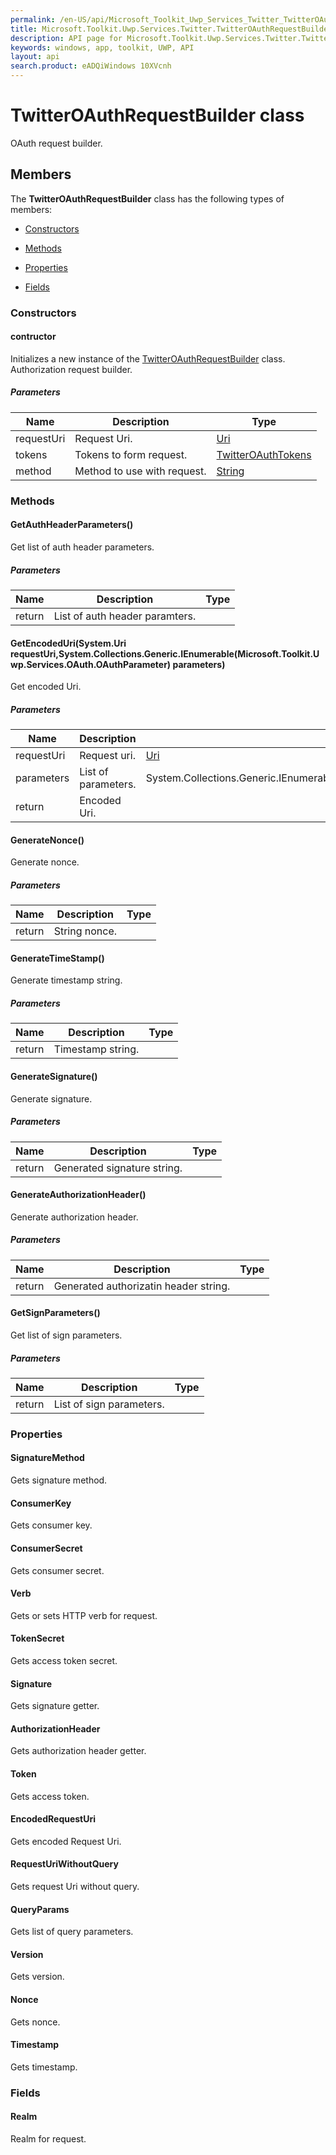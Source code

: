 ```yaml
---
permalink: /en-US/api/Microsoft_Toolkit_Uwp_Services_Twitter_TwitterOAuthRequestBuilder.htm
title: Microsoft.Toolkit.Uwp.Services.Twitter.TwitterOAuthRequestBuilder API 
description: API page for Microsoft.Toolkit.Uwp.Services.Twitter.TwitterOAuthRequestBuilder
keywords: windows, app, toolkit, UWP, API
layout: api
search.product: eADQiWindows 10XVcnh
---
```



# TwitterOAuthRequestBuilder class

OAuth request builder.

## Members

The **TwitterOAuthRequestBuilder** class has the following types of members:

* [Constructors](#Constructors)

* [Methods](#Methods)

* [Properties](#Properties)

* [Fields](#Fields)

### Constructors

#### contructor

Initializes a new instance of the [TwitterOAuthRequestBuilder](Microsoft_Toolkit_Uwp_Services_Twitter_TwitterOAuthRequestBuilder.htm) class. Authorization request builder.

##### Parameters



| Name | Description | Type || --- | --- | --- || requestUri | Request Uri. | [Uri](https://msdn.microsoft.com/library/windows/apps/System.Uri) || tokens | Tokens to form request. | [TwitterOAuthTokens](Microsoft_Toolkit_Uwp_Services_Twitter_TwitterOAuthTokens.htm) || method | Method to use with request. | [String](https://msdn.microsoft.com/library/windows/apps/System.String) |




### Methods

#### GetAuthHeaderParameters()

Get list of auth header parameters.

##### Parameters



| Name | Description | Type || --- | --- | --- || return |List of auth header paramters. |




#### GetEncodedUri(System.Uri requestUri,System.Collections.Generic.IEnumerable(Microsoft.Toolkit.Uwp.Services.OAuth.OAuthParameter) parameters)

Get encoded Uri.

##### Parameters



| Name | Description | Type || --- | --- | --- || requestUri | Request uri. | [Uri](https://msdn.microsoft.com/library/windows/apps/System.Uri) || parameters | List of parameters. | System.Collections.Generic.IEnumerable(Microsoft.Toolkit.Uwp.Services.OAuth.OAuthParameter) || return |Encoded Uri. |




#### GenerateNonce()

Generate nonce.

##### Parameters



| Name | Description | Type || --- | --- | --- || return |String nonce. |




#### GenerateTimeStamp()

Generate timestamp string.

##### Parameters



| Name | Description | Type || --- | --- | --- || return |Timestamp string. |




#### GenerateSignature()

Generate signature.

##### Parameters



| Name | Description | Type || --- | --- | --- || return |Generated signature string. |




#### GenerateAuthorizationHeader()

Generate authorization header.

##### Parameters



| Name | Description | Type || --- | --- | --- || return |Generated authorizatin header string. |




#### GetSignParameters()

Get list of sign parameters.

##### Parameters



| Name | Description | Type || --- | --- | --- || return |List of sign parameters. |




### Properties

#### SignatureMethod

Gets signature method.





#### ConsumerKey

Gets consumer key.





#### ConsumerSecret

Gets consumer secret.





#### Verb

Gets or sets HTTP verb for request.





#### TokenSecret

Gets access token secret.





#### Signature

Gets signature getter.





#### AuthorizationHeader

Gets authorization header getter.





#### Token

Gets access token.





#### EncodedRequestUri

Gets encoded Request Uri.





#### RequestUriWithoutQuery

Gets request Uri without query.





#### QueryParams

Gets list of query parameters.





#### Version

Gets version.





#### Nonce

Gets nonce.





#### Timestamp

Gets timestamp.





### Fields

#### Realm

Realm for request.





